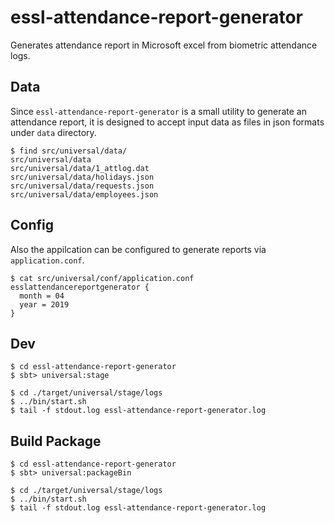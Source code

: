 # essl-attendance-report-generator
Generates attendance report in Microsoft excel from biometric attendance logs.

## Data
Since `essl-attendance-report-generator` is a small utility to generate an attendance report, it is designed to accept input data as files in json formats under `data` directory.

```
$ find src/universal/data/
src/universal/data
src/universal/data/1_attlog.dat
src/universal/data/holidays.json
src/universal/data/requests.json
src/universal/data/employees.json
```

## Config
Also the appilcation can be configured to generate reports via `application.conf`.
```
$ cat src/universal/conf/application.conf
esslattendancereportgenerator {
  month = 04
  year = 2019
}
```

## Dev
```
$ cd essl-attendance-report-generator
$ sbt> universal:stage 

$ cd ./target/universal/stage/logs
$ ../bin/start.sh
$ tail -f stdout.log essl-attendance-report-generator.log
```

## Build Package
```
$ cd essl-attendance-report-generator
$ sbt> universal:packageBin

$ cd ./target/universal/stage/logs
$ ../bin/start.sh
$ tail -f stdout.log essl-attendance-report-generator.log
```
